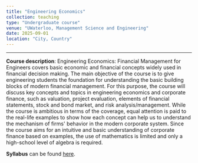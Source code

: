 ```yaml
---
title: "Engineering Economics"
collection: teaching
type: "Undergraduate course"
venue: "UWaterloo, Management Science and Engineering"
date: 2025-09-01
location: "City, Country"
---
```


---


**Course description**: Engineering Economics: Financial Management for Engineers covers basic economic and financial concepts widely used in financial decision making. The main objective of the course is to give engineering students the foundation for understanding the basic building blocks of modern financial management. For this purpose, the course will discuss key concepts and topics in engineering economics and corporate finance, such as valuation, project evaluation, elements of financial statements, stock and bond market, and risk analysis/management. While the course is ambitious in terms of the coverage, equal attention is paid to the real-life examples to show how each concept can help us to understand the mechanism of firms' behavior in the modern corporate system. Since the course aims for an intuitive and basic understanding of corporate finance based on examples, the use of mathematics is limited and only a high-school level of algebra is required. 

**Syllabus** can be found [here](http://yangjh2612.github.io/files/MSCI261_Syllabus_Spring2022.pdf).

